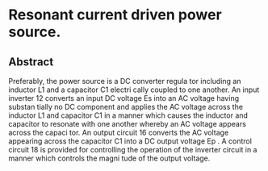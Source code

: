 # Resonant current driven power source.

## Abstract
Preferably, the power source is a DC converter regula tor including an inductor L1 and a capacitor C1 electri cally coupled to one another. An input inverter 12 converts an input DC voltage Es into an AC voltage having substan tially no DC component and applies the AC voltage across the inductor L1 and capacitor C1 in a manner which causes the inductor and capacitor to resonate with one another whereby an AC voltage appears across the capaci tor. An output circuit 16 converts the AC voltage appearing across the capacitor C1 into a DC output voltage Ep . A control circuit 18 is provided for controlling the operation of the inverter circuit in a manner which controls the magni tude of the output voltage.